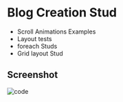 # Blog Creation Stud
- Scroll Animations Examples
- Layout tests
- foreach Studs
- Grid layout Stud

## Screenshot
![code](https://user-images.githubusercontent.com/82155000/124203087-4a44f880-dab2-11eb-92ba-3ac8ed635003.JPG)
